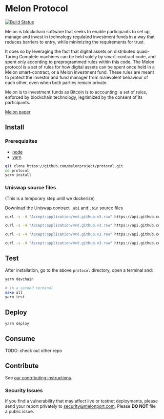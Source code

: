 # Melon Protocol

[![Build Status](https://img.shields.io/travis/melonproject/protocol/master.svg?style=flat-square)](https://travis-ci.org/melonproject/protocol)

Melon is blockchain software that seeks to enable participants to set up, manage and invest in technology regulated investment funds in a way that reduces barriers to entry, while minimizing the requirements for trust.

It does so by leveraging the fact that digital assets on distributed quasi-Turing Complete machines can be held solely by smart-contract code, and spent only according to preprogrammed rules within this code.
The Melon protocol is a set of rules for how digital assets can be spent once held in a Melon smart-contract, or a Melon investment fund.
These rules are meant to protect the investor and fund manager from malevolent behaviour of each other, even when both parties remain private.

Melon is to investment funds as Bitcoin is to accounting: a set of rules, enforced by blockchain technology, legitimized by the consent of its participants.

[Melon paper](https://github.com/melonproject/paper/blob/specs/specs.pdf)

## Install

### Prerequisites

- [node](https://www.nodejs.org)
- [yarn](https://www.yarnpkg.com)

```sh
git clone https://github.com/melonproject/protocol.git
cd protocol
yarn install
```

### Uniswap source files

(This is a temporary step until we dockerize)

Download the Uniswap contract `.abi` and `.bin` source files

```sh
curl -s -H "Accept:application/vnd.github.v3.raw" https://api.github.com/repos/Uniswap/contracts-vyper/contents/abi/uniswap_exchange.json\?ref\=c10c08d81d6114f694baa8bd32f555a40f6264da > out/UniswapExchange.abi

curl -s -H "Accept:application/vnd.github.v3.raw" https://api.github.com/repos/Uniswap/contracts-vyper/contents/abi/uniswap_factory.json\?ref\=c10c08d81d6114f694baa8bd32f555a40f6264da > out/UniswapFactory.abi

curl -s -H "Accept:application/vnd.github.v3.raw" https://api.github.com/repos/Uniswap/contracts-vyper/contents/bytecode/exchange.txt\?ref\=c10c08d81d6114f694baa8bd32f555a40f6264da > out/UniswapExchange.bin

curl -s -H "Accept:application/vnd.github.v3.raw" https://api.github.com/repos/Uniswap/contracts-vyper/contents/bytecode/factory.txt\?ref\=c10c08d81d6114f694baa8bd32f555a40f6264da > out/UniswapFactory.bin
```

## Test

After installation, go to the above `protocol` directory, open a terminal and:

```sh
yarn devchain

# in a second terminal
make all
yarn test
```

## Deploy

```sh
yarn deploy
```

## Consume

TODO: check out other repo

## Contribute

See [our contributing instructions](CONTRIBUTING.md).

### Security Issues

If you find a vulnerability that may affect live or testnet deployments, please send your report privately to [security@melonport.com](http://keyserver2.pgp.com/vkd/SubmitSearch.event?SearchCriteria=security%40melonport.com). Please **DO NOT** file a public issue.
